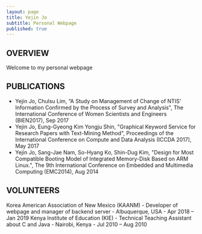 ```yaml
---
layout: page
title: Yejin Jo
subtitle: Personal Webpage
published: true
---
```



## OVERVIEW
Welcome to my personal webpage

## PUBLICATIONS
-	Yejin Jo, Chulsu Lim, “A Study on Management of Change of NTIS’ Information Confirmed by the Process of Survey and Analysis", The International Conference of Women Scientists and Engineers (BIEN2017), Sep 2017
-	Yejin Jo, Eung-Gyeong Kim Yongju Shin, "Graphical Keyword Service for Research Papers with Text-Mining Method", Proceedings of the International Conference on Compute and Data Analysis (ICCDA 2017), May 2017
-	Yejin Jo, Sang-Jae Nam, So-Hyang Ko, Shin-Dug Kim, "Design for Most Compatible Booting Model of Integrated Memory-Disk Based on ARM Linux.", The 9th International Conference on Embedded and Multimedia Computing (EMC2014), Aug 2014

## VOLUNTEERS
Korea American Association of New Mexico (KAANM) - Developer of webpage and manager of backend server - Albuquerque, USA - Apr 2018 – Jan 2019
Kenya Institute of Education (KIE) - Technical Teaching Assistant about C and Java - Nairobi, Kenya - Jul 2010 – Aug 2010
